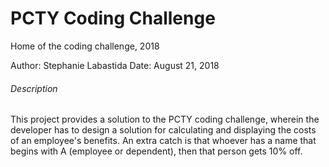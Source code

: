 # PCTY Coding Challenge
Home of the coding challenge, 2018

Author: Stephanie Labastida
Date: August 21, 2018

###### Description
This project provides a solution to the PCTY coding challenge, wherein the developer has to design a solution for
calculating and displaying the costs of an employee's benefits. An extra catch is that whoever has a name that begins
with A (employee or dependent), then that person gets 10% off.
